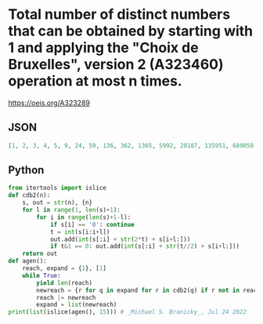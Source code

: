 # Total number of distinct numbers that can be obtained by starting with 1 and applying the "Choix de Bruxelles", version 2 \(A323460\) operation at most n times\.
https://oeis.org/A323289
## JSON
```JSON
[1, 2, 3, 4, 5, 9, 24, 59, 136, 362, 1365, 5992, 28187, 135951, 689058, 3908456, 24849118, 171022869, 1248075797]
```
## Python
```Python
from itertools import islice
def cdb2(n):
    s, out = str(n), {n}
    for l in range(1, len(s)+1):
        for i in range(len(s)+1-l):
            if s[i] == '0': continue
            t = int(s[i:i+l])
            out.add(int(s[:i] + str(2*t) + s[i+l:]))
            if t&1 == 0: out.add(int(s[:i] + str(t//2) + s[i+l:]))
    return out
def agen():
    reach, expand = {1}, [1]
    while True:
        yield len(reach)
        newreach = {r for q in expand for r in cdb2(q) if r not in reach}
        reach |= newreach
        expand = list(newreach)
print(list(islice(agen(), 15))) # _Michael S. Branicky_, Jul 24 2022
```
